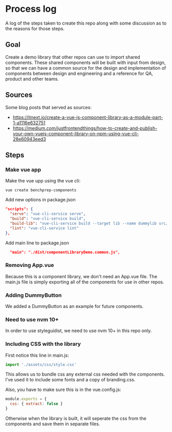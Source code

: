# Process log
A log of the steps taken to create this repo along with some discussion as to the reasons for those steps.

## Goal
Create a demo library that other repos can use to import shared components. These shared components will be built with input from design, so that we can have a common source for the design and implementation of components between design and engineering and a reference for QA, product and other teams.

## Sources
Some blog posts that served as sources:
- https://itnext.io/create-a-vue-js-component-library-as-a-module-part-1-a1116e632751
- https://medium.com/justfrontendthings/how-to-create-and-publish-your-own-vuejs-component-library-on-npm-using-vue-cli-28e60943eed3

## Steps

### Make vue app
Make the vue upp using the vue cli:

```
vue create benchprep-components
```

Add new options in package.json

```json
"scripts": {
  "serve": "vue-cli-service serve",
  "build": "vue-cli-service build",
  "build-lib": "vue-cli-service build --target lib --name dummylib src/main.js",
  "lint": "vue-cli-service lint"
},
```

Add main line to package.json

```json
  "main": "./dist/componentLibraryDemo.common.js",
```

### Removing App.vue
Because this is a component library, we don't need an App.vue file. The main.js file is simply exporting all of the components for use in other repos.

### Adding DummyButton
We added a DummyButton as an example for future components.

### Need to use nvm 10+
In order to use styleguidist, we need to use nvm 10+ in this repo only.

### Including CSS with the library
First notice this line in main.js:

```js
import './assets/css/style.css'
```

This allows us to bundle css any external css needed with the components. I've used it to include some fonts and a copy of branding.css.

Also, you have to make sure this is in the vue.config.js:

```js
module.exports = {
  css: { extract: false }
}
```

Otherwise when the library is built, it will seperate the css from the components and save them in separate files.
